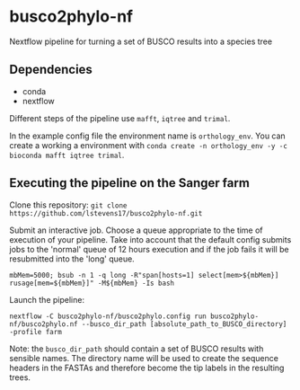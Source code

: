 # busco2phylo-nf
Nextflow pipeline for turning a set of BUSCO results into a species tree


##  Dependencies

- conda
- nextflow

Different steps of the pipeline use `mafft`, `iqtree` and `trimal`. 

In the example config file the environment name is `orthology_env`. You can create a working a environment with `conda create -n orthology_env -y -c bioconda mafft iqtree trimal`.

## Executing the pipeline on the Sanger farm

Clone this repository:
`git clone https://github.com/lstevens17/busco2phylo-nf.git`

Submit an interactive job. Choose a queue appropriate to the time of execution of your pipeline. Take into account that the default config submits jobs to the 'normal' queue of 12 hours execution and if the job fails it will be resubmitted into the 'long' queue.
```
mbMem=5000; bsub -n 1 -q long -R"span[hosts=1] select[mem>${mbMem}] rusage[mem=${mbMem}]" -M${mbMem} -Is bash
```

Launch the pipeline: 
```
nextflow -C busco2phylo-nf/busco2phylo.config run busco2phylo-nf/busco2phylo.nf --busco_dir_path [absolute_path_to_BUSCO_directory] -profile farm
```
Note: the `busco_dir_path` should contain a set of BUSCO results with sensible names. The directory name will be used to create the sequence headers in the FASTAs and therefore become the tip labels in the resulting trees. 
